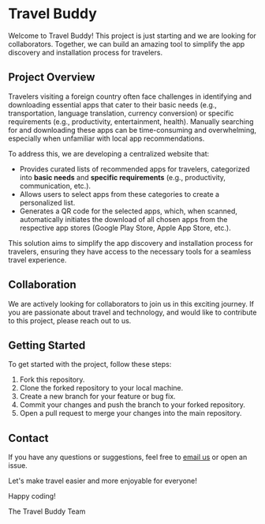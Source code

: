 # Travel Buddy

Welcome to Travel Buddy! This project is just starting and we are looking for collaborators. Together, we can build an amazing tool to simplify the app discovery and installation process for travelers.

## Project Overview

Travelers visiting a foreign country often face challenges in identifying and downloading essential apps that cater to their basic needs (e.g., transportation, language translation, currency conversion) or specific requirements (e.g., productivity, entertainment, health). Manually searching for and downloading these apps can be time-consuming and overwhelming, especially when unfamiliar with local app recommendations.

To address this, we are developing a centralized website that:
- Provides curated lists of recommended apps for travelers, categorized into **basic needs** and **specific requirements** (e.g., productivity, communication, etc.).
- Allows users to select apps from these categories to create a personalized list.
- Generates a QR code for the selected apps, which, when scanned, automatically initiates the download of all chosen apps from the respective app stores (Google Play Store, Apple App Store, etc.).

This solution aims to simplify the app discovery and installation process for travelers, ensuring they have access to the necessary tools for a seamless travel experience.

## Collaboration

We are actively looking for collaborators to join us in this exciting journey. If you are passionate about travel and technology, and would like to contribute to this project, please reach out to us.

## Getting Started

To get started with the project, follow these steps:
1. Fork this repository.
2. Clone the forked repository to your local machine.
3. Create a new branch for your feature or bug fix.
4. Commit your changes and push the branch to your forked repository.
5. Open a pull request to merge your changes into the main repository.

## Contact

If you have any questions or suggestions, feel free to [email us](mailto:anujjainbatu@gmail.com) or open an issue.

Let's make travel easier and more enjoyable for everyone!

Happy coding!

The Travel Buddy Team
